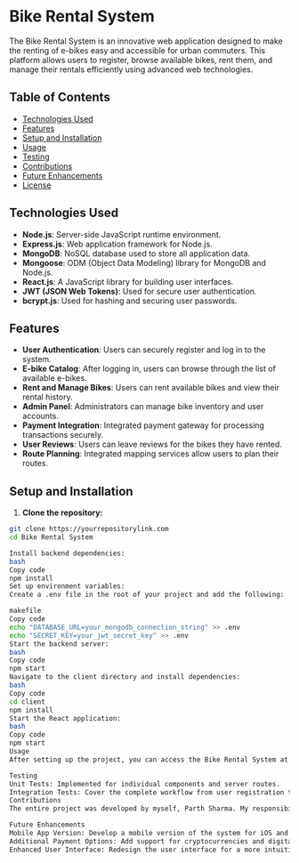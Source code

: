 # Bike Rental System

The Bike Rental System is an innovative web application designed to make the renting of e-bikes easy and accessible for urban commuters. This platform allows users to register, browse available bikes, rent them, and manage their rentals efficiently using advanced web technologies.

## Table of Contents

- [Technologies Used](#technologies-used)
- [Features](#features)
- [Setup and Installation](#setup-and-installation)
- [Usage](#usage)
- [Testing](#testing)
- [Contributions](#contributions)
- [Future Enhancements](#future-enhancements)
- [License](#license)

## Technologies Used

- **Node.js**: Server-side JavaScript runtime environment.
- **Express.js**: Web application framework for Node.js.
- **MongoDB**: NoSQL database used to store all application data.
- **Mongoose**: ODM (Object Data Modeling) library for MongoDB and Node.js.
- **React.js**: A JavaScript library for building user interfaces.
- **JWT (JSON Web Tokens)**: Used for secure user authentication.
- **bcrypt.js**: Used for hashing and securing user passwords.

## Features

- **User Authentication**: Users can securely register and log in to the system.
- **E-bike Catalog**: After logging in, users can browse through the list of available e-bikes.
- **Rent and Manage Bikes**: Users can rent available bikes and view their rental history.
- **Admin Panel**: Administrators can manage bike inventory and user accounts.
- **Payment Integration**: Integrated payment gateway for processing transactions securely.
- **User Reviews**: Users can leave reviews for the bikes they have rented.
- **Route Planning**: Integrated mapping services allow users to plan their routes.

## Setup and Installation

1. **Clone the repository:**

```bash
git clone https://yourrepositorylink.com
cd Bike Rental System

Install backend dependencies:
bash
Copy code
npm install
Set up environment variables:
Create a .env file in the root of your project and add the following:

makefile
Copy code
echo "DATABASE_URL=your_mongodb_connection_string" >> .env
echo "SECRET_KEY=your_jwt_secret_key" >> .env
Start the backend server:
bash
Copy code
npm start
Navigate to the client directory and install dependencies:
bash
Copy code
cd client
npm install
Start the React application:
bash
Copy code
npm start
Usage
After setting up the project, you can access the Bike Rental System at http://localhost:3000 for the frontend and use the API at http://localhost:5000.

Testing
Unit Tests: Implemented for individual components and server routes.
Integration Tests: Cover the complete workflow from user registration to bike rental.
Contributions
The entire project was developed by myself, Parth Sharma. My responsibilities spanned across all facets of the project including planning, development, design, testing, and deployment.

Future Enhancements
Mobile App Version: Develop a mobile version of the system for iOS and Android.
Additional Payment Options: Add support for cryptocurrencies and digital wallets.
Enhanced User Interface: Redesign the user interface for a more intuitive user experience.
